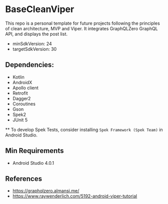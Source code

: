 # BaseCleanViper

This repo is a personal template for future projects following the principles of clean architecture, MVP and Viper. It integrates GraphQLZero GraphQL API, and displays the post list.

* minSdkVersion: 24
* targetSdkVersion: 30

## Dependencies:
* Kotlin
* AndroidX
* Apollo client
* Retrofit
* Dagger2
* Coroutines
* Gson
* Spek2
* JUnit 5

** To develop Spek Tests, consider installing `Spek Framework (Spek Team)` in Android Studio.

## Min Requirements
* Android Studio 4.0.1

## References
* https://graphqlzero.almansi.me/
* https://www.raywenderlich.com/5192-android-viper-tutorial
